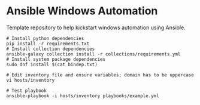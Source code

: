 # Ansible Windows Automation

Template repository to help kickstart windows automation using Ansible.

```shell
# Install python dependencies
pip install -r requirements.txt
# Install collection dependencies
ansible-galaxy collection install -r collections/requirements.yml
# Install system package dependencies
sudo dnf install $(cat bindep.txt)

# Edit inventory file and ensure variables; domain has to be uppercase
vi hosts/inventory

# Test playbook
ansible-playbook -i hosts/inventory playbooks/example.yml

```